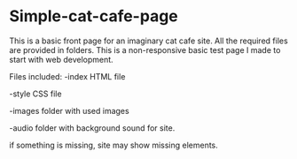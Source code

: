 # Simple-cat-cafe-page
This is a basic front page for an imaginary cat cafe site.
All the required files are provided in folders.
This is a non-responsive basic test page I made to start with web development.

Files included:
-index HTML file

-style CSS file

-images folder with used images

-audio folder with background sound for site.

if something is missing, site may show missing elements.
